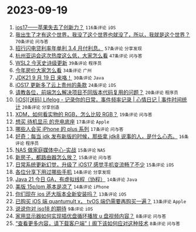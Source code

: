 # 2023-09-19

1. [ios17——苹果失去了创新力？](https://www.v2ex.com/t/975042) `116条评论` `iOS`
1. [我出生了才有这个世界，我没了这个世界也就没了，所以，我就是这个世界？](https://www.v2ex.com/t/975056) `70条评论` `问与答`
1. [招行闪电贷利率年单利 3.4 月付利息。](https://www.v2ex.com/t/975072) `57条评论` `分享发现`
1. [杭州亚运会这次热度这么低，大家怎么看](https://www.v2ex.com/t/975092) `47条评论` `问与答`
1. [WSL2 今天史诗级更新](https://www.v2ex.com/t/975098) `39条评论` `程序员`
1. [今年房价大家怎么看](https://www.v2ex.com/t/975102) `34条评论` `广州`
1. [JDK21 9 月 19 日 来咯！](https://www.v2ex.com/t/975067) `30条评论` `Java`
1. [iOS17 更新多了云上贵州的条款](https://www.v2ex.com/t/975048) `24条评论` `iOS`
1. [请教各位，前端怎么解决项目不同版本代码复用的问题？](https://www.v2ex.com/t/975100) `20条评论` `程序员`
1. [[iOS][送码] Lifelog - 记录你的日常，事件频率记录 | 心情日记 | 事件时间统计](https://www.v2ex.com/t/975077) `20条评论` `分享创造`
1. [XDM，如何看实物的 RGB，怎么比较 RGB？](https://www.v2ex.com/t/975055) `19条评论` `问与答`
1. [想买 待机显示 的充电底座](https://www.v2ex.com/t/975085) `17条评论` `Apple`
1. [哪些人会买 iPhone 的 plus 系列](https://www.v2ex.com/t/975073) `17条评论` `问与答`
1. [好奇：每当 jdk 发布新版的时候，那些拿 jdk8 说事的人，是什么心态。](https://www.v2ex.com/t/975099) `16条评论` `程序员`
1. [NAS 做家庭媒体中心-实战](https://www.v2ex.com/t/975089) `15条评论` `NAS`
1. [新房子，都路由器怎么放？](https://www.v2ex.com/t/975080) `15条评论` `问与答`
1. [日常系统更新幻觉，升级了 iOS17 感觉手机变流畅了不少](https://www.v2ex.com/t/975058) `15条评论` `iOS`
1. [各位分享下用过哪些手机](https://www.v2ex.com/t/975108) `14条评论` `分享发现`
1. [Java 21 今日 GA，有虚拟线程（协程）](https://www.v2ex.com/t/975076) `14条评论` `Java`
1. [美版 15p/pm 基本是凉了](https://www.v2ex.com/t/975066) `14条评论` `iPhone`
1. [你们现在 ios 还大版本全新安装吗？](https://www.v2ex.com/t/975075) `13条评论` `iOS`
1. [已购买 iOS 端 quantumult x， tvOS 端仍需要再购买一遍？](https://www.v2ex.com/t/975052) `13条评论` `Apple`
1. [说说你对 iso18 的期待](https://www.v2ex.com/t/975114) `9条评论` `iOS`
1. [家用显示器如何实现插优盘循环播放 u 盘视频内容？](https://www.v2ex.com/t/975121) `8条评论` `问与答`
1. [“查看更多内容，请下载客户端”丨阁下该如何应对这种技术](https://www.v2ex.com/t/975063) `8条评论` `问与答`

